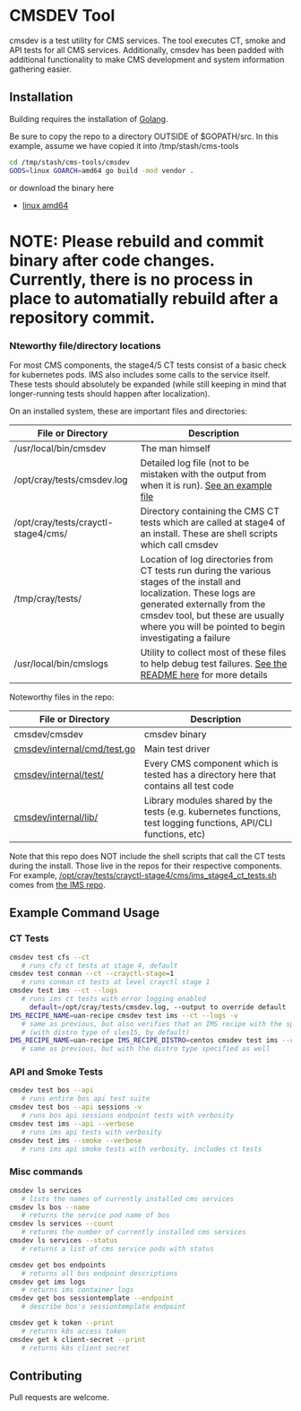 # CMSDEV Tool

cmsdev is a test utility for CMS services. The tool executes CT, smoke and API tests for all CMS services. Additionally, cmsdev has been padded with additional functionality to make CMS development and system information gathering easier.

## Installation

Building requires the installation of [Golang](https://golang.org/doc/install).

Be sure to copy the repo to a directory OUTSIDE of $GOPATH/src. In this example, assume we have copied it into /tmp/stash/cms-tools

```bash
cd /tmp/stash/cms-tools/cmsdev
GOOS=linux GOARCH=amd64 go build -mod vendor .
```
or download the binary here
* [linux amd64](./cmsdev)

# NOTE: Please rebuild and commit binary after code changes. Currently, there is no process in place to automatially rebuild after a repository commit.

### Nteworthy file/directory locations

For most CMS components, the stage4/5 CT tests consist of a basic check for kubernetes pods. IMS also includes some calls to the service itself. These tests should absolutely be expanded (while still keeping in mind that longer-running tests should happen after localization).

On an installed system, these are important files and directories:

| File or Directory | Description |
| ------------------|-------------|
| /usr/local/bin/cmsdev | The man himself |
| /opt/cray/tests/cmsdev.log | Detailed log file (not to be mistaken with the output from when it is run). [See an example file](examples/cmsdev.log) |
| /opt/cray/tests/crayctl-stage4/cms/ | Directory containing the CMS CT tests which are called at stage4 of an install. These are shell scripts which call cmsdev |
| /tmp/cray/tests/ | Location of log directories from CT tests run during the various stages of the install and localization. These logs are generated externally from the cmsdev tool, but these are usually where you will be pointed to begin investigating a failure |
| /usr/local/bin/cmslogs | Utility to collect most of these files to help debug test failures. [See the README here](../cmslogs) for more details |

Noteworthy files in the repo:

| File or Directory | Description |
| ------------------|-------------|
| cmsdev/cmsdev | cmsdev binary |
| [cmsdev/internal/cmd/test.go](internal/cmd/test.go) | Main test driver |
| [cmsdev/internal/test/](internal/test/) | Every CMS component which is tested has a directory here that contains all test code |
| [cmsdev/internal/lib/](internal/lib/) | Library modules shared by the tests (e.g. kubernetes functions, test logging functions, API/CLI functions, etc) |

Note that this repo does NOT include the shell scripts that call the CT tests during the install. Those live in the repos for their respective components. For example, [/opt/cray/tests/crayctl-stage4/cms/ims_stage4_ct_tests.sh](https://stash.us.cray.com/projects/SCMS/repos/ims/browse/ct_tests/ims_stage4_ct_tests.sh) comes from [the IMS repo](https://stash.us.cray.com/projects/SCMS/repos/ims/browse).

## Example Command Usage
### CT Tests

```bash
cmsdev test cfs --ct
   # runs cfs ct tests at stage 4, default
cmsdev test conman --ct --crayctl-stage=1
   # runs conman ct tests at level crayctl stage 1
cmsdev test ims --ct --logs
   # runs ims ct tests with error logging enabled
     default=/opt/cray/tests/cmsdev.log, --output to override default
IMS_RECIPE_NAME=uan-recipe cmsdev test ims --ct --logs -v
   # same as previous, but also verifies that an IMS recipe with the specified name exists
   # (with distro type of sles15, by default)
IMS_RECIPE_NAME=uan-recipe IMS_RECIPE_DISTRO=centos cmsdev test ims --ct --logs -v
   # same as previous, but with the distro type specified as well
```

### API and Smoke Tests
```bash
cmsdev test bos --api
   # runs entire bos api test suite
cmsdev test bos --api sessions -v
   # runs bos api sessions endpoint tests with verbosity
cmsdev test ims --api --verbose
   # runs ims api tests with verbosity
cmsdev test ims --smoke --verbose
   # runs ims api smoke tests with verbosity, includes ct tests
```


### Misc commands 
```bash
cmsdev ls services
   # lists the names of currently installed cms services
cmsdev ls bos --name
   # returns the service pod name of bos
cmsdev ls services --count
   # returms the number of currently installed cms services
cmsdev ls services --status
   # returns a list of cms service pods with status

cmsdev get bos endpoints
   # returns all bos endpoint descriptions
cmsdev get ims logs 
   # returns ims container logs 
cmsdev get bos sessiontemplate --endpoint
   # describe bos's sessiontemplate endpoint

cmsdev get k token --print
   # returns k8s access token
cmsdev get k client-secret --print
   # returns k8s client secret
```

## Contributing
Pull requests are welcome.
